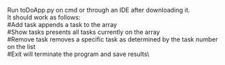 Run toDoApp.py on cmd or through an IDE after downloading it.\
It should work as follows:\
    #Add task appends a task to the array\
    #Show tasks presents all tasks currently on the array\
    #Remove task removes a specific task as determined by the task number on the list\
    #Exit will terminate the program and save results\
